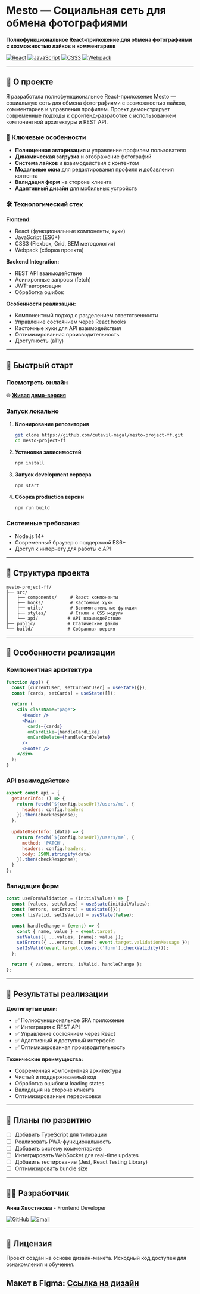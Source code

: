 # Mesto — Социальная сеть для обмена фотографиями

**Полнофункциональное React-приложение для обмена фотографиями с возможностью лайков и комментариев**

[![React](https://img.shields.io/badge/React-20232A?style=for-the-badge&logo=react&logoColor=61DAFB)](https://reactjs.org/)
[![JavaScript](https://img.shields.io/badge/JavaScript-F7DF1E?style=for-the-badge&logo=javascript&logoColor=black)](https://developer.mozilla.org/ru/docs/Web/JavaScript)
[![CSS3](https://img.shields.io/badge/CSS3-1572B6?style=for-the-badge&logo=css3&logoColor=white)](https://developer.mozilla.org/ru/docs/Web/CSS)
[![Webpack](https://img.shields.io/badge/Webpack-8DD6F9?style=for-the-badge&logo=webpack&logoColor=black)](https://webpack.js.org/)

---

## 📖 О проекте

Я разработала полнофункциональное React-приложение Mesto — социальную сеть для обмена фотографиями с возможностью лайков, комментариев и управления профилем. Проект демонстрирует современные подходы к фронтенд-разработке с использованием компонентной архитектуры и REST API.

### 🎯 Ключевые особенности

- **Полноценная авторизация** и управление профилем пользователя
- **Динамическая загрузка** и отображение фотографий
- **Система лайков** и взаимодействия с контентом
- **Модальные окна** для редактирования профиля и добавления контента
- **Валидация форм** на стороне клиента
- **Адаптивный дизайн** для мобильных устройств

### 🛠 Технологический стек

**Frontend:**
- React (функциональные компоненты, хуки)
- JavaScript (ES6+)
- CSS3 (Flexbox, Grid, BEM методология)
- Webpack (сборка проекта)

**Backend Integration:**
- REST API взаимодействие
- Асинхронные запросы (fetch)
- JWT-авторизация
- Обработка ошибок

**Особенности реализации:**
- Компонентный подход с разделением ответственности
- Управление состоянием через React hooks
- Кастомные хуки для API взаимодействия
- Оптимизированная производительность
- Доступность (a11y)

---

## 🚀 Быстрый старт

### Посмотреть онлайн

🌐 **[Живая демо-версия](https://cutevil-magal.github.io/mesto-project-ff/)**

### Запуск локально

1. **Клонирование репозитория**
   ```bash
   git clone https://github.com/cutevil-magal/mesto-project-ff.git
   cd mesto-project-ff
   ```

2. **Установка зависимостей**
   ```bash
   npm install
   ```

3. **Запуск development сервера**
   ```bash
   npm start
   ```

4. **Сборка production версии**
   ```bash
   npm run build
   ```

### Системные требования
- Node.js 14+
- Современный браузер с поддержкой ES6+
- Доступ к интернету для работы с API

---

## 📁 Структура проекта

```
mesto-project-ff/
├── src/
│   ├── components/     # React компоненты
│   ├── hooks/          # Кастомные хуки
│   ├── utils/          # Вспомогательные функции
│   ├── styles/         # Стили и CSS модули
│   └── api/           # API взаимодействие
├── public/            # Статические файлы
└── build/             # Собранная версия
```

---

## 🎨 Особенности реализации

### Компонентная архитектура
```jsx
function App() {
  const [currentUser, setCurrentUser] = useState({});
  const [cards, setCards] = useState([]);

  return (
    <div className="page">
      <Header />
      <Main 
        cards={cards}
        onCardLike={handleCardLike}
        onCardDelete={handleCardDelete}
      />
      <Footer />
    </div>
  );
}
```

### API взаимодействие
```javascript
export const api = {
  getUserInfo: () => {
    return fetch(`${config.baseUrl}/users/me`, {
      headers: config.headers
    }).then(checkResponse);
  },
  
  updateUserInfo: (data) => {
    return fetch(`${config.baseUrl}/users/me`, {
      method: 'PATCH',
      headers: config.headers,
      body: JSON.stringify(data)
    }).then(checkResponse);
  }
};
```

### Валидация форм
```javascript
const useFormValidation = (initialValues) => {
  const [values, setValues] = useState(initialValues);
  const [errors, setErrors] = useState({});
  const [isValid, setIsValid] = useState(false);

  const handleChange = (event) => {
    const { name, value } = event.target;
    setValues({ ...values, [name]: value });
    setErrors({ ...errors, [name]: event.target.validationMessage });
    setIsValid(event.target.closest('form').checkValidity());
  };

  return { values, errors, isValid, handleChange };
};
```

---

## 🎯 Результаты реализации

**Достигнутые цели:**
- ✅ Полнофункциональное SPA приложение
- ✅ Интеграция с REST API
- ✅ Управление состоянием через React
- ✅ Адаптивный и доступный интерфейс
- ✅ Оптимизированная производительность

**Технические преимущества:**
- Современная компонентная архитектура
- Чистый и поддерживаемый код
- Обработка ошибок и loading states
- Валидация на стороне клиента
- Оптимизированные перерисовки

---

## 🔮 Планы по развитию

- [ ] Добавить TypeScript для типизации
- [ ] Реализовать PWA-функциональность
- [ ] Добавить систему комментариев
- [ ] Интегрировать WebSocket для real-time updates
- [ ] Добавить тестирование (Jest, React Testing Library)
- [ ] Оптимизировать bundle size

---

## 👩‍💻 Разработчик

**Анна Хвостикова** - Frontend Developer

[![GitHub](https://img.shields.io/badge/GitHub-181717?style=for-the-badge&logo=github&logoColor=white)](https://github.com/cutevil-magal)
[![Email](https://img.shields.io/badge/Email-ana.magal@yandex.by-D14836?style=for-the-badge&logo=gmail&logoColor=white)](mailto:ana.magal@yandex.by)

---

## 📄 Лицензия

Проект создан на основе дизайн-макета. Исходный код доступен для ознакомления и обучения.

**Макет в Figma:** [Ссылка на дизайн](https://www.figma.com/design/BOu4PyRg0j7B70CHFy6jY3/5-%D1%81%D0%BF%D1%80%D0%B8%D0%BD%D1%82.-JavaScript?node-id=0-1)
---
